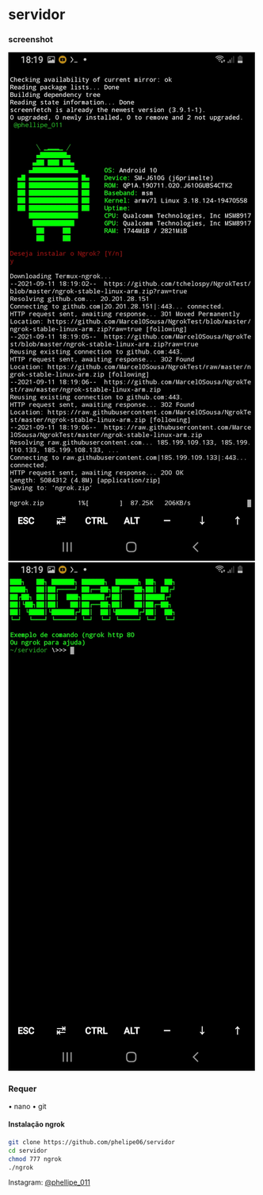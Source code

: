# servidor

### screenshot

<img src="https://github.com/phelipe06/servidor/blob/main/Screenshot_20210911-181909_Termux.jpg">
<img src="https://github.com/phelipe06/servidor/blob/main/Screenshot_20210911-181923_Termux.jpg">

### Requer
• nano
• git

#### Instalação ngrok
```bash
git clone https://github.com/phelipe06/servidor
cd servidor
chmod 777 ngrok
./ngrok
```
Instagram: [@phellipe_011](https://instagram.com/phellipe_011)  

